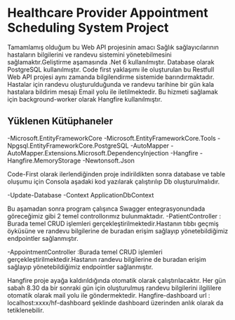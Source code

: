 ﻿# Healthcare Provider Appointment Scheduling System Project

Tamamlamış olduğum bu Web API projesinin amacı Sağlık sağlayıcılarının hastaların bilgilerini ve randevu sistemini yönetebilmesini sağlamaktır.Geliştirme aşamasında .Net 6 kullanılmıştır.
Database olarak PostgreSQL kullanılmıştır. Code first yaklaşımı ile oluşturulan bu Restfull Web API projesi aynı zamanda bilgilendirme sistemide barındırmaktadır. Hastalar için randevu oluşturulduğunda ve
randevu tarihine bir gün kala hastalara bildirim mesajı Email yolu ile iletilmektedir. Bu hizmeti sağlamak için background-worker olarak Hangfire kullanılmıştır.

## Yüklenen Kütüphaneler
-Microsoft.EntityFrameworkCore
-Microsoft.EntityFrameworkCore.Tools
-Npgsql.EntityFrameworkCore.PostgreSQL
-AutoMapper
-AutoMapper.Extensions.Microsoft.DependencyInjection
-Hangfire
-Hangfire.MemoryStorage
-Newtonsoft.Json

Code-First olarak ilerlendiğinden proje indirildikten sonra database ve table oluşumu için Consola aşadaki kod yazılarak çalıştırılıp Db oluşturulmalıdır.

-Update-Database -Context ApplicationDbContext

Bu aşamadan sonra program çalışınca Swagger entegrasyonundada göreceğimiz gibi 2 temel controllorımız bulunmaktadır.
-PatientController : Burada temel CRUD işlemleri gerçekleştirilmektedir.Hastanın tıbbı geçmiş öyküsüne ve randevu bilgilerine de buradan erişim sağlayıp 
yönetebildiğimiz endpointler sağlanmıştır.

-AppointmentController :Burada temel CRUD işlemleri gerçekleştirilmektedir.Hastanın randevu bilgilerine de buradan erişim sağlayıp yönetebildiğimiz endpointler sağlanmıştır.

Hangfire proje ayağa kaldırıldığında otomatik olarak çalıştırılacaktır. Her gün sabah 8.30 da bir sonraki gün için oluşturulmuş randevu bilgilerini ilgililere otomatik olarak mail yolu ile göndermektedir.
Hangfire-dashboard url : localhost:xxxx/hf-dashboard şeklinde dashboard üzerinden anlık olarak da tetiklenebilir.

